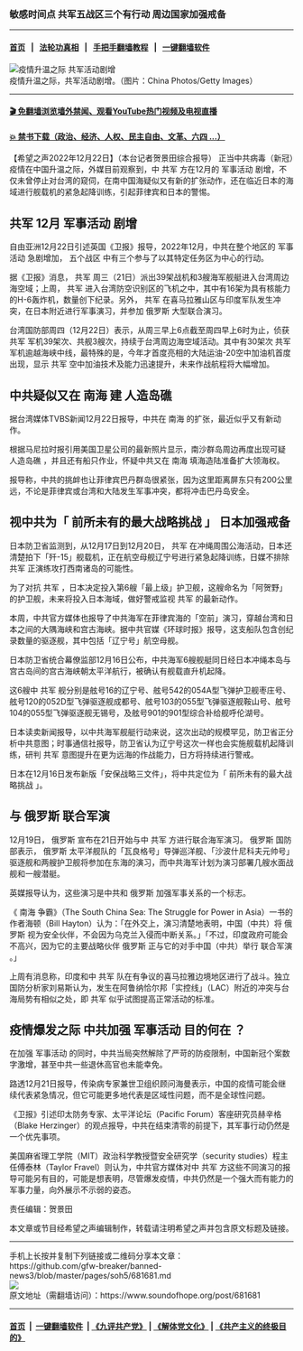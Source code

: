 ### 敏感时间点  共军五战区三个有行动 周边国家加强戒备
------------------------

#### [首页](https://github.com/gfw-breaker/banned-news3/blob/master/README.md) &nbsp;&nbsp;|&nbsp;&nbsp; [法轮功真相](https://github.com/begood0513/basic/blob/master/README.md)  &nbsp;&nbsp;|&nbsp;&nbsp; [手把手翻墙教程](https://github.com/gfw-breaker/guides/wiki)  &nbsp;&nbsp;|&nbsp;&nbsp; [一键翻墙软件](https://github.com/gfw-breaker/nogfw/blob/master/README.md)  



<div><img alt="疫情升温之际 共军活动剧增" src="https://img.soundofhope.org/2022-12/gettyimages-77077331-1671744846016.jpg"/>
<br/><figcaption class="caption">
 疫情升温之际，共军活动剧增。（图片：China Photos/Getty Images）
</figcaption></div><hr/>

#### [ 🎬  免翻墙浏览墙外禁闻、观看YouTube热门视频及电视直播](https://github.com/gfw-breaker/HelloWorld)

#### [ 💥  禁书下载（政治、经济、人权、民主自由、文革、六四 ...）](https://github.com/gfw-breaker/books/blob/master/README.md)

<div><div class="Content__Wrapper sc-1bvya0-0 elmmKw article_body" itemprop="articleBody">
 <div id="post_place_1">
 </div>
 <p class="meta-top">
  <span class="meta">
   【希望之声2022年12月22日】（本台记者贺景田综合报导）
  </span>
  正当中共病毒（新冠）疫情在中国升温之际，外媒目前观察到，中
  <ok href="/term/66595">
   共军
  </ok>
  方在12月的
  <ok href="/term/285652">
   军事活动
  </ok>
  剧增，不仅未曾停止对台湾的窥伺，在南中国海疑似又有新的扩张动作，还在临近日本的海域进行舰载机的紧急起降训练，引起菲律宾和日本的警惕。
 </p>
 <h2>
  <strong>
   <ok href="/term/66595">
    共军
   </ok>
   12月
   <ok href="/term/285652">
    军事活动
   </ok>
   剧增
  </strong>
 </h2>
 <p>
  自由亚洲12月22日引述英国《卫报》报导，2022年12月，中共在整个地区的
  <ok href="/term/285652">
   军事活动
  </ok>
  急剧增加，
  <ok href="/term/820692">
   五个战区
  </ok>
  中有三个参与了以其特定任务区为中心的行动。
 </p>
 <p>
  据《卫报》消息，
  <ok href="/term/66595">
   共军
  </ok>
  周三（21日）派出39架战机和3艘海军舰艇进入台湾周边海空域；上周，
  <ok href="/term/66595">
   共军
  </ok>
  进入台湾防空识别区的飞机之中，其中有16架为具有核能力的H-6轰炸机，数量创下纪录。另外，
  <ok href="/term/66595">
   共军
  </ok>
  在喜马拉雅山区与印度军队发生冲突，在日本附近进行军事演习，并参加
  <ok href="/term/1150">
   俄罗斯
  </ok>
  大型联合演习。
 </p>
 <p>
  台湾国防部周四（12月22日）表示，从周三早上6点截至周四早上6时为止，侦获
  <ok href="/term/66595">
   共军
  </ok>
  军机39架次、共舰3艘次，持续于台湾周边海空域活动。其中有30架次
  <ok href="/term/66595">
   共军
  </ok>
  军机逾越海峡中线，最特殊的是，今年才首度亮相的大陆运油-20空中加油机首度出现，显示
  <ok href="/term/66595">
   共军
  </ok>
  空中加油技术及能力迅速提升，未来作战航程将大幅增加。
 </p>
 <h2>
  <strong>
   中共疑似又在
   <ok href="/term/1506">
    南海
   </ok>
   建
   <ok href="/term/820695">
    人造岛礁
   </ok>
  </strong>
 </h2>
 <p>
  据台湾媒体TVBS新闻12月22日报导，中共在
  <ok href="/term/1506">
   南海
  </ok>
  的扩张，最近似乎又有新动作。
 </p>
 <p>
  根据马尼拉时报引用美国卫星公司的最新照片显示，南沙群岛周边再度出现可疑
  <ok href="/term/820695">
   人造岛礁
  </ok>
  ，并且还有船只作业，怀疑中共又在
  <ok href="/term/1506">
   南海
  </ok>
  填海造陆准备扩大领海权。
 </p>
 <p>
  报导称，中共的挑衅也让菲律宾巴丹群岛很紧张，因为这里距离屏东只有200公里远，不论是菲律宾或台湾和大陆发生军事冲突，都将冲击巴丹岛安全。
 </p>
 <h2>
  <strong>
   视中共为「
   <ok href="/term/820698">
    前所未有的最大战略挑战
   </ok>
   」 日本加强戒备
  </strong>
 </h2>
 <p>
  日本防卫省监测到，从12月17日到12月20日，
  <ok href="/term/66595">
   共军
  </ok>
  在冲绳周围公海活动，日本还清楚拍下「歼-15」舰载机，正在航空母舰辽宁号进行紧急起降训练，日媒不排除
  <ok href="/term/66595">
   共军
  </ok>
  正演练攻打西南诸岛的可能性。
 </p>
 <p>
  为了对抗
  <ok href="/term/66595">
   共军
  </ok>
  ，日本决定投入第6艘「最上级」护卫舰，这艘命名为「阿贺野」的护卫舰，未来将投入日本海域，做好警戒监视
  <ok href="/term/66595">
   共军
  </ok>
  的最新动作。
 </p>
 <p>
  本周，中共官方媒体也报导了中共海军在菲律宾海的「空前」演习，穿越台湾和日本之间的大隅海峡和宫古海峡。据中共官媒《环球时报》报导，这支船队包含创纪录数量的驱逐舰，其中包括「辽宁号」航空母舰。
 </p>
 <p>
  日本防卫省统合幕僚监部12月16日公布，中共海军6艘舰艇同日经日本冲绳本岛与宫古岛间的宫古海峡朝太平洋航行，被确认有舰载直升机起降。
 </p>
 <p>
  这6艘中
  <ok href="/term/66595">
   共军
  </ok>
  舰分别是舷号16的辽宁号、舷号542的054A型飞弹护卫舰枣庄号、舷号120的052D型飞弹驱逐舰成都号、舷号103的055型飞弹驱逐舰鞍山号、舷号104的055型飞弹驱逐舰无锡号，及舷号901的901型综合补给舰呼伦湖号。
 </p>
 <p>
  日本读卖新闻报导，以中共海军舰艇行动来说，这次出动的规模罕见，防卫省正分析中共意图；时事通信社报导，防卫省认为辽宁号这次一样也会实施舰载机起降训练，研判
  <ok href="/term/66595">
   共军
  </ok>
  意图提升在更为远海的作战能力，日方将持续进行警戒。
 </p>
 <p>
  日本在12月16日发布新版「安保战略三文件」，将中共定位为「
  <ok href="/term/820698">
   前所未有的最大战略挑战
  </ok>
  」。
 </p>
 <h2>
  <strong>
   与
   <ok href="/term/1150">
    俄罗斯
   </ok>
   <ok href="/term/11680">
    联合军演
   </ok>
  </strong>
 </h2>
 <p>
  12月19日，
  <ok href="/term/1150">
   俄罗斯
  </ok>
  宣布在21日开始与中
  <ok href="/term/66595">
   共军
  </ok>
  方进行联合海军演习。
  <ok href="/term/1150">
   俄罗斯
  </ok>
  国防部表示，
  <ok href="/term/1150">
   俄罗斯
  </ok>
  太平洋舰队的「瓦良格号」导弹巡洋舰、「沙波什尼科夫元帅号」驱逐舰和两艘护卫舰将参加在东海的演习，而中共海军计划为演习部署几艘水面战舰和一艘潜艇。
 </p>
 <p>
  英媒报导认为，这些演习是中共和
  <ok href="/term/1150">
   俄罗斯
  </ok>
  加强军事关系的一个标志。
 </p>
 <p>
  《
  <ok href="/term/1506">
   南海
  </ok>
  争霸》（The South China Sea: The Struggle for Power in Asia）一书的作者海顿（Bill Hayton）认为：「在外交上，演习清楚地表明，中国（中共）将
  <ok href="/term/1150">
   俄罗斯
  </ok>
  视为安全伙伴，不会因为乌克兰入侵而中断关系。」「不过，印度政府可能会不高兴，因为它的主要战略伙伴
  <ok href="/term/1150">
   俄罗斯
  </ok>
  正与它的对手中国（中共）举行
  <ok href="/term/11680">
   联合军演
  </ok>
  。」
 </p>
 <p>
  上周有消息称，印度和中
  <ok href="/term/66595">
   共军
  </ok>
  队在有争议的喜马拉雅边境地区进行了战斗。独立国防分析家刘易斯认为，发生在阿鲁纳恰尔邦「实控线」（LAC）附近的冲突与台海局势有相似之处，即
  <ok href="/term/66595">
   共军
  </ok>
  似乎试图提高正常活动的标准。
 </p>
 <h2>
  <strong>
   疫情爆发之际 中共加强
   <ok href="/term/285652">
    军事活动
   </ok>
   <ok href="/term/59447">
    目的何在
   </ok>
   ？
  </strong>
 </h2>
 <p>
  在加强
  <ok href="/term/285652">
   军事活动
  </ok>
  的同时，中共当局突然解除了严苛的防疫限制，中国新冠个案数字激增，甚至中共一些退休高官也未能幸免。
 </p>
 <p>
  路透12月21日报导，传染病专家兼世卫组织顾问海曼表示，中国的疫情可能会继续代表紧急情况，但它可能更多地代表是区域性问题，而不是全球性问题。
 </p>
 <p>
  《卫报》引述印太防务专家、太平洋论坛（Pacific Forum）客座研究员赫辛格（Blake Herzinger）的观点报导，中共在结束清零的前提下，其军事行动仍然是一个优先事项。
 </p>
 <p>
  美国麻省理工学院（MIT）政治科学教授暨安全研究学（security studies）程主任傅泰林（Taylor Fravel）则认为，中共官方媒体对中
  <ok href="/term/66595">
   共军
  </ok>
  方这些不同演习的报导可能另有目的，可能是想表明，尽管爆发疫情，中共仍然是一个强大而有能力的军事力量，向外展示不示弱的姿态。
 </p>
 <p class="meta-btm">
  责任编辑：贺景田
 </p>
 <p class="meta-btm">
  本文章或节目经希望之声编辑制作，转载请注明希望之声并包含原文标题及链接。
 </p>
</div>
</div>
<hr/>
手机上长按并复制下列链接或二维码分享本文章：<br/>
https://github.com/gfw-breaker/banned-news3/blob/master/pages/soh5/681681.md <br/>
<a href='https://github.com/gfw-breaker/banned-news3/blob/master/pages/soh5/681681.md'><img src='https://github.com/gfw-breaker/banned-news3/blob/master/pages/soh5/681681.md.png'/></a> <br/>
原文地址（需翻墙访问）：https://www.soundofhope.org/post/681681


------------------------
#### [首页](https://github.com/gfw-breaker/banned-news3/blob/master/README.md) &nbsp;|&nbsp; [一键翻墙软件](https://github.com/gfw-breaker/nogfw/blob/master/README.md) &nbsp;| [《九评共产党》](https://github.com/gfw-breaker/9ping.md/blob/master/README.md#九评之一评共产党是什么) | [《解体党文化》](https://github.com/gfw-breaker/jtdwh.md/blob/master/README.md) | [《共产主义的终极目的》](https://github.com/gfw-breaker/gczydzjmd.md/blob/master/README.md)


<img src='http://gfw-breaker.win/banned-news3/pages/soh5/681681.md' width='0px' height='0px'/>